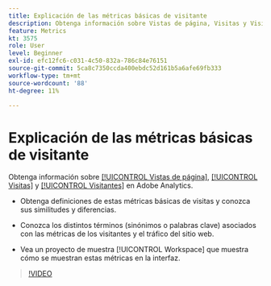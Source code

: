 ```yaml
---
title: Explicación de las métricas básicas de visitante
description: Obtenga información sobre Vistas de página, Visitas y Visitantes en Adobe Analytics. Obtenga insight en las métricas básicas de visitantes que le ayudarán a comprender el tráfico del sitio web.
feature: Metrics
kt: 3575
role: User
level: Beginner
exl-id: efc12fc6-c031-4c50-832a-786c84e76151
source-git-commit: 5ca8c7350ccda400ebdc52d161b5a6afe69fb333
workflow-type: tm+mt
source-wordcount: '88'
ht-degree: 11%

---
```


# Explicación de las métricas básicas de visitante

Obtenga información sobre [[!UICONTROL Vistas de página]](https://experienceleague.adobe.com/docs/analytics/components/metrics/page-views.html?lang=en), [[!UICONTROL Visitas]](https://experienceleague.adobe.com/docs/analytics/components/metrics/visits.html?lang=es) y [[!UICONTROL Visitantes]](https://experienceleague.adobe.com/docs/analytics/components/metrics/unique-visitors.html?lang=es) en Adobe Analytics.

* Obtenga definiciones de estas métricas básicas de visitas y conozca sus similitudes y diferencias.

* Conozca los distintos términos (sinónimos o palabras clave) asociados con las métricas de los visitantes y el tráfico del sitio web.

* Vea un proyecto de muestra [!UICONTROL Workspace] que muestra cómo se muestran estas métricas en la interfaz.

>[!VIDEO](https://video.tv.adobe.com/v/28774/?quality=12&learn=on)
